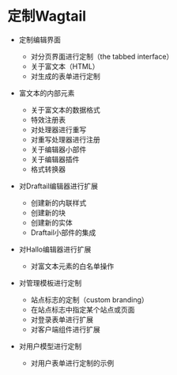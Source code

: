 # 定制Wagtail

+ 定制编辑界面

    - 对分页界面进行定制（the tabbed interface）
    - 关于富文本（HTML）
    - 对生成的表单进行定制


+ 富文本的内部元素

    - 关于富文本的数据格式
    - 特效注册表
    - 对处理器进行重写
    - 对重写处理器进行注册
    - 关于编辑器小部件
    - 关于编辑器插件
    - 格式转换器


+ 对Draftail编辑器进行扩展

    - 创建新的内联样式
    - 创建新的块
    - 创建新的实体
    - Draftail小部件的集成


+ 对Hallo编辑器进行扩展

    - 对富文本元素的白名单操作


+ 对管理模板进行定制

    - 站点标志的定制（custom branding）
    - 在站点标志中指定某个站点或页面
    - 对登录表单进行扩展
    - 对客户端组件进行扩展


+ 对用户模型进行定制

    - 对用户表单进行定制的示例

